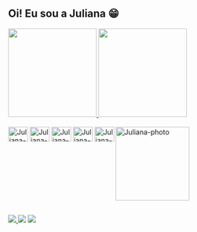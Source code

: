 ## Oi! Eu sou a Juliana 😁

<div>
  <a href="https://github.com/julianacnascimento" />
  <img height="180em" src="https://github-readme-stats.vercel.app/api?username=julianacnascimento&show_icons=true&include_all_commits=true&theme=onedark" />
  <img height="180em" src="https://github-readme-stats.vercel.app/api/top-langs/?username=julianacnascimento&layout=compact&langs_count=16&theme=onedark" />
</div>
<div style="display: inline-block"><br>
  <img src="https://cdn.jsdelivr.net/gh/devicons/devicon/icons/javascript/javascript-plain.svg" alt="Juliana-JAVASCRIPT" align="center" height="30" width="40" />
  <img src="https://cdn.jsdelivr.net/gh/devicons/devicon/icons/typescript/typescript-plain.svg" alt="Juliana-TYPESCRIPT" align="center" height="30" width="40" />
  <img src="https://cdn.jsdelivr.net/gh/devicons/devicon/icons/react/react-original.svg" alt="Juliana-REACT" align="center" height="30" width="40" />
  <img src="https://cdn.jsdelivr.net/gh/devicons/devicon/icons/html5/html5-plain.svg" alt="Juliana-HTML5" align="center" height="30" width="40" />
  <img src="https://cdn.jsdelivr.net/gh/devicons/devicon/icons/css3/css3-plain.svg" alt="Juliana-CSS" align="center" height="30" width="40" />  
  <img alt="Juliana-photo" src="https://cdn.discordapp.com/attachments/893627422757502979/893627530601439252/download20211005192832.png" align="right" height= "150" />
</div>

##

<div>
  <a href="https://instagram.com/julianacnascimento">
    <img src="https://img.shields.io/badge/Instagram-E4405F?style=for-the-badge&logo=instagram&logoColor=white" />
  </a>
  <a href"https://www.linkedin.com/in/juliana-concei%C3%A7%C3%A3o-do-nascimento-0b51a612a/">
    <img src="https://img.shields.io/badge/LinkedIn-0077B5?style=for-the-badge&logo=linkedin&logoColor=white" />
  </a>
  <a href"mailto:juliananascimento42@gmail.com">
    <img src="https://img.shields.io/badge/Gmail-D14836?style=for-the-badge&logo=gmail&logoColor=white" />
  </a>
</div>
<!--
**julianacnascimento/julianacnascimento** is a ✨ _special_ ✨ repository because its `README.md` (this file) appears on your GitHub profile.

Here are some ideas to get you started:

- 🔭 I’m currently working on ...
- 🌱 I’m currently learning ...
- 👯 I’m looking to collaborate on ...
- 🤔 I’m looking for help with ...
- 💬 Ask me about ...
- 📫 How to reach me: ...
- 😄 Pronouns: ...
- ⚡ Fun fact: ...
-->
